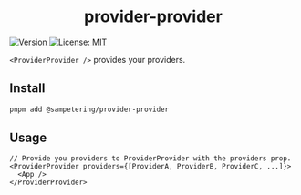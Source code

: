 <h1 align="center">provider-provider</h1>
<p>
  <a href="https://www.npmjs.com/package/@sampetering/provider-provider" target="_blank">
    <img alt="Version" src="https://img.shields.io/npm/v/@sampetering/provider-provider.svg">
  </a>
  <a href="#" target="_blank">
    <img alt="License: MIT" src="https://img.shields.io/badge/License-MIT-yellow.svg" />
  </a>
</p>

`<ProviderProvider />` provides your providers.

## Install

```sh
pnpm add @sampetering/provider-provider
```

## Usage

```
// Provide you providers to ProviderProvider with the providers prop.
<ProviderProvider providers={[ProviderA, ProviderB, ProviderC, ...]}>
  <App />
</ProviderProvider>
```
